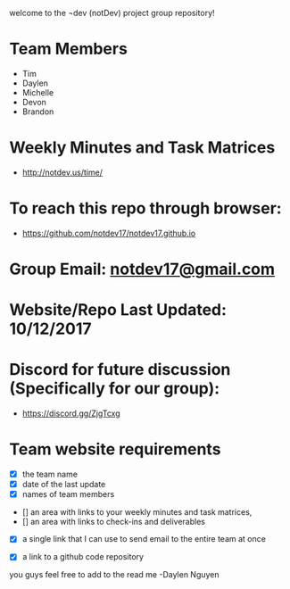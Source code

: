 welcome to the ¬dev (notDev) project group repository! 

# Team Members
  * Tim
  * Daylen
  * Michelle
  * Devon
  * Brandon

# Weekly Minutes and Task Matrices
  * [http://notdev.us/time/ ](http://notdev.us/time/)


# To reach this repo through browser:
  * [https://github.com/notdev17/notdev17.github.io ](https://github.com/notdev17/notdev17.github.io)

# Group Email: [notdev17@gmail.com](notdev17@gmail.com)

# Website/Repo Last Updated: 10/12/2017

  
# Discord for future discussion (Specifically for our group):
  * https://discord.gg/ZjgTcxg

# Team website requirements
  * [x] the team name
  * [x] date of the last update
  * [x] names of team members
  * [] an area with links to your weekly minutes and task matrices,
  * [] an area with links to check-ins and deliverables
  * [x] a single link that I can use to send email to the entire team at once
  * [x] a link to a github code repository 


you guys feel free to add to the read me
-Daylen Nguyen
